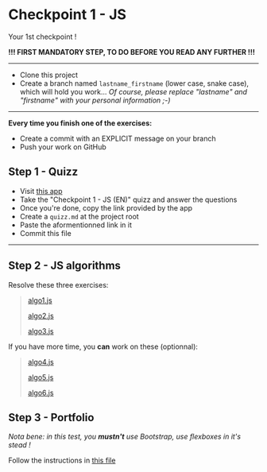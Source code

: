 # Checkpoint 1 - JS

Your 1st checkpoint !

**!!! FIRST MANDATORY STEP, TO DO BEFORE YOU READ ANY FURTHER !!!**

---

- Clone this project
- Create a branch named `lastname_firstname` (lower case, snake case), which will hold you work... _Of course, please replace "lastname" and "firstname" with your personal information ;-)_

---

**Every time you finish one of the exercises:**

- Create a commit with an EXPLICIT message on your branch
- Push your work on GitHub

## Step 1 - Quizz

- Visit [this app](https://wild-quiz-client.herokuapp.com/)
- Take the "Checkpoint 1 - JS (EN)" quizz and answer the questions
- Once you're done, copy the link provided by the app
- Create a `quizz.md` at the project root
- Paste the aformentionned link in it
- Commit this file

---
## Step 2 - JS algorithms

Resolve these three exercises:

> [algo1.js](./algo/algo1.js)
>
> [algo2.js](./algo/algo2.js)
>
> [algo3.js](./algo/algo3.js)

If you have more time, you **can** work on these (optionnal):

> [algo4.js](./algo/algo4.js)
>
> [algo5.js](./algo/algo5.js)
>
> [algo6.js](./algo/algo6.js)

## Step 3 - Portfolio

*Nota bene: in this test, you **mustn't** use Bootstrap, use flexboxes in it's stead !*

Follow the instructions in [this file](./site/home.html)
